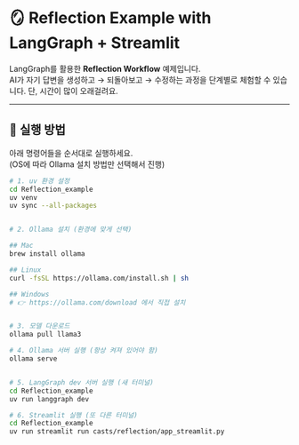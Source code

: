 # 🪞 Reflection Example with LangGraph + Streamlit

LangGraph를 활용한 **Reflection Workflow** 예제입니다.  
AI가 자기 답변을 생성하고 → 되돌아보고 → 수정하는 과정을 단계별로 체험할 수 있습니다.
단, 시간이 많이 오래걸려요.

---

## 🚀 실행 방법

아래 명령어들을 순서대로 실행하세요.  
(OS에 따라 Ollama 설치 방법만 선택해서 진행)

```bash
# 1. uv 환경 설정
cd Reflection_example
uv venv
uv sync --all-packages


# 2. Ollama 설치 (환경에 맞게 선택)

## Mac
brew install ollama

## Linux
curl -fsSL https://ollama.com/install.sh | sh

## Windows
# 👉 https://ollama.com/download 에서 직접 설치


# 3. 모델 다운로드
ollama pull llama3

# 4. Ollama 서버 실행 (항상 켜져 있어야 함)
ollama serve


# 5. LangGraph dev 서버 실행 (새 터미널)
cd Reflection_example
uv run langgraph dev

# 6. Streamlit 실행 (또 다른 터미널)
cd Reflection_example
uv run streamlit run casts/reflection/app_streamlit.py
```
